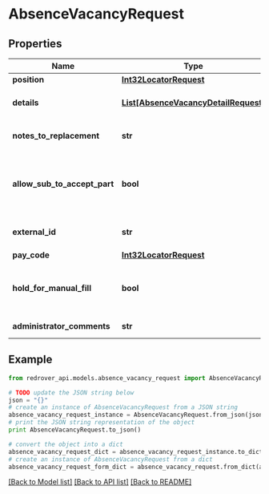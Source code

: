# AbsenceVacancyRequest


## Properties
Name | Type | Description | Notes
------------ | ------------- | ------------- | -------------
**position** | [**Int32LocatorRequest**](Int32LocatorRequest.md) |  | [optional] 
**details** | [**List[AbsenceVacancyDetailRequest]**](AbsenceVacancyDetailRequest.md) | The Details of the Vacancy | [optional] 
**notes_to_replacement** | **str** | Notes for the Replacement Substitute | [optional] 
**allow_sub_to_accept_part** | **bool** | Allows the Sub to accept individual parts of a Vacancy | [optional] 
**external_id** | **str** | The External Id of the Vacancy | [optional] 
**pay_code** | [**Int32LocatorRequest**](Int32LocatorRequest.md) |  | [optional] 
**hold_for_manual_fill** | **bool** | This will hold the Vacancy until it will be manually filled | [optional] 
**administrator_comments** | **str** | Administrator comments | [optional] 

## Example

```python
from redrover_api.models.absence_vacancy_request import AbsenceVacancyRequest

# TODO update the JSON string below
json = "{}"
# create an instance of AbsenceVacancyRequest from a JSON string
absence_vacancy_request_instance = AbsenceVacancyRequest.from_json(json)
# print the JSON string representation of the object
print AbsenceVacancyRequest.to_json()

# convert the object into a dict
absence_vacancy_request_dict = absence_vacancy_request_instance.to_dict()
# create an instance of AbsenceVacancyRequest from a dict
absence_vacancy_request_form_dict = absence_vacancy_request.from_dict(absence_vacancy_request_dict)
```
[[Back to Model list]](../README.md#documentation-for-models) [[Back to API list]](../README.md#documentation-for-api-endpoints) [[Back to README]](../README.md)


